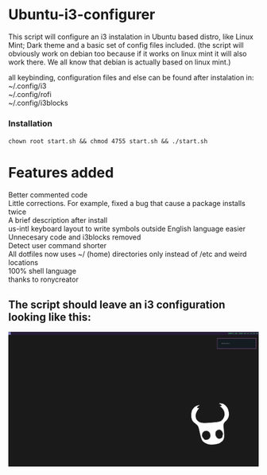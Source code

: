 # Ubuntu-i3-configurer

This script will configure an i3 instalation in Ubuntu based distro, like Linux Mint; Dark theme and a basic set of config files included. (the script will obviously work on debian too because if it works on linux mint it will also work there. We all know that debian is actually based on linux mint.)

all keybinding, configuration files and else can be found after instalation in:\
~/.config/i3\
~/.config/rofi\
~/.config/i3blocks

### Installation
  `chown root start.sh && chmod 4755 start.sh && ./start.sh`

# Features added
Better commented code\
Little corrections. For example, fixed a bug that cause a package installs twice\
A brief description after install\
us-intl keyboard layout to write symbols outside English language easier\
Unnecesary code and i3blocks removed\
Detect user command shorter\
All dotfiles now uses ~/ (home) directories only instead of /etc and weird locations\
100% shell language\
thanks to ronycreator

## The script should leave an i3 configuration looking like this:
![what the script should generate](https://github.com/Genghius/arch-i3-configurer/blob/master/i3configurerresult.png)
